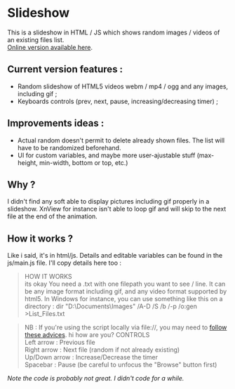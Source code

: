 # Slideshow
This is a slideshow in HTML / JS which shows random images / videos of an existing files list.  
[Online version available here](http://www.i-volve.net/_lab/slideshow/).

## Current version features :  
* Random slideshow of HTML5 videos webm / mp4 / ogg and any images, including gif ;  
* Keyboards controls (prev, next, pause, increasing/decreasing timer) ;  

## Improvements ideas :  
* Actual random doesn't permit to delete already shown files. The list will have to be randomized beforehand.
* UI for custom variables, and maybe more user-ajustable stuff (max-height, min-width, bottom or top, etc.)

## Why ?  
I didn't find any soft able to display pictures including gif properly in a slideshow. XnView for instance isn't able to loop gif and will skip to the next file at the end of the animation.

## How it works ?  
Like i said, it's in html/js. Details and editable variables can be found in the js/main.js file. I'll copy details here too :  
> HOW IT WORKS  
its okay
	You need a .txt with one filepath you want to see / line.
	It can be any image format including gif, and any video format supported by html5.
	In Windows for instance, you can use something like this on a directory :
	dir "D:\Documents\Images" /A-D /S /b /-p /o:gen >List_Files.txt  

> NB : If you're using the script locally via file://, you may need to [follow these advices](http://kb.mozillazine.org/Links_to_local_pages_do_not_work).
hi how are you?
> CONTROLS  
	Left arrow : Previous file  
	Right arrow : Next file (random if not already existing)  
	Up/Down arrow : Increase/Decrease the timer  
	Spacebar : Pause (be careful to unfocus the "Browse" button first)

*Note the code is probably not great. I didn't code for a while.*
